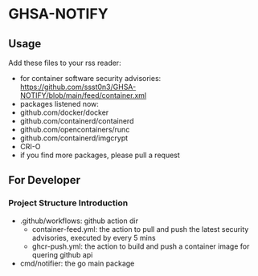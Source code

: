 # GHSA-NOTIFY

## Usage
Add these files to your rss reader: 

* for container software security advisories: https://github.com/ssst0n3/GHSA-NOTIFY/blob/main/feed/container.xml
 * packages listened now:
  * github.com/docker/docker
  * github.com/containerd/containerd
  * github.com/opencontainers/runc
  * github.com/containerd/imgcrypt
  * CRI-O
  * if you find more packages, please pull a request 

## For Developer

### Project Structure Introduction

* .github/workflows: github action dir
  * container-feed.yml: the action to pull and push the latest security advisories, executed by every 5 mins
  * ghcr-push.yml: the action to build and push a container image for quering github api
* cmd/notifier: the go main package
